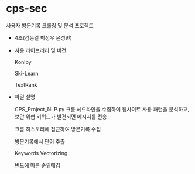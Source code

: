 # cps-sec
사용자 방문기록 크롤링 및 분석 프로젝트
- 4조(김동길 박정우 윤성민)

- 사용 라이브러리 및 버전
    
    Konlpy
    
    Ski-Learn
    
    TextRank

- 파일 설명
    
    CPS_Project_NLP.py
        크롬 헤드라인을 수집하여 웹사이트 사용 패턴을 분석하고, 보안 위협 키워드가 발견되면 메시지를 전송

    크롬 히스토리에 접근하여 방문기록 수집
    
    방문기록에서 단어 추출
    
    Keywords Vectorizing

    빈도에 따른 순위매김
   

